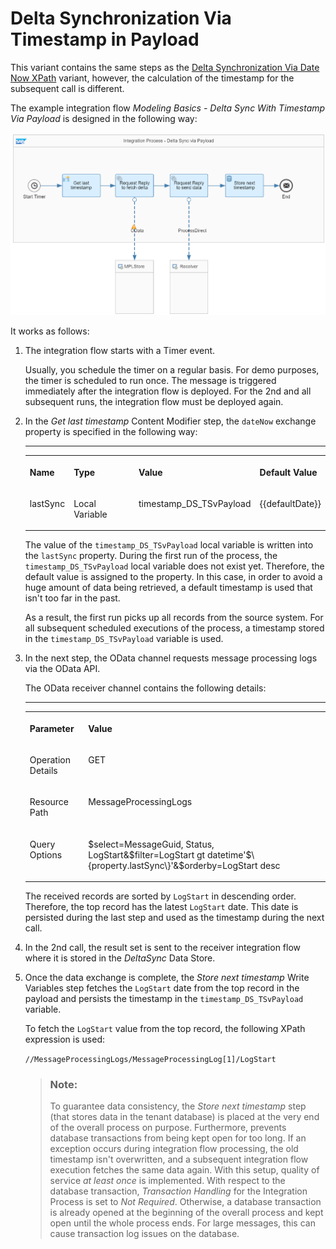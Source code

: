 <!-- loio28a600620386493994b971299f220c00 -->

# Delta Synchronization Via Timestamp in Payload

This variant contains the same steps as the [Delta Synchronization Via Date Now XPath](delta-synchronization-via-date-now-xpath-698307a.md) variant, however, the calculation of the timestamp for the subsequent call is different.

The example integration flow *Modeling Basics - Delta Sync With Timestamp Via Payload* is designed in the following way:

![](images/delta_sync_2_8463d55.png)

It works as follows:

1.  The integration flow starts with a Timer event.

    Usually, you schedule the timer on a regular basis. For demo purposes, the timer is scheduled to run once. The message is triggered immediately after the integration flow is deployed. For the 2nd and all subsequent runs, the integration flow must be deployed again.

2.  In the *Get last timestamp* Content Modifier step, the `dateNow` exchange property is specified in the following way:

    ****


    <table>
    <tr>
    <th valign="top">

    Name
    
    </th>
    <th valign="top">

    Type
    
    </th>
    <th valign="top">

    Value
    
    </th>
    <th valign="top">

    Default Value
    
    </th>
    </tr>
    <tr>
    <td valign="top">
    
    lastSync
    
    </td>
    <td valign="top">
    
    Local Variable
    
    </td>
    <td valign="top">
    
    timestamp\_DS\_TSvPayload
    
    </td>
    <td valign="top">
    
    \{\{defaultDate\}\}
    
    </td>
    </tr>
    </table>
    
    The value of the `timestamp_DS_TSvPayload` local variable is written into the `lastSync` property. During the first run of the process, the `timestamp_DS_TSvPayload` local variable does not exist yet. Therefore, the default value is assigned to the property. In this case, in order to avoid a huge amount of data being retrieved, a default timestamp is used that isn't too far in the past.

    As a result, the first run picks up all records from the source system. For all subsequent scheduled executions of the process, a timestamp stored in the `timestamp_DS_TSvPayload` variable is used.

3.  In the next step, the OData channel requests message processing logs via the OData API.

    The OData receiver channel contains the following details:

    ****


    <table>
    <tr>
    <th valign="top">

    Parameter
    
    </th>
    <th valign="top">

    Value
    
    </th>
    </tr>
    <tr>
    <td valign="top">
    
    Operation Details
    
    </td>
    <td valign="top">
    
    GET
    
    </td>
    </tr>
    <tr>
    <td valign="top">
    
    Resource Path
    
    </td>
    <td valign="top">
    
    MessageProcessingLogs
    
    </td>
    </tr>
    <tr>
    <td valign="top">
    
    Query Options
    
    </td>
    <td valign="top">
    
    $select=MessageGuid, Status, LogStart&$filter=LogStart gt datetime'$\{property.lastSync\}'&$orderby=LogStart desc
    
    </td>
    </tr>
    </table>
    
    The received records are sorted by `LogStart` in descending order. Therefore, the top record has the latest `LogStart` date. This date is persisted during the last step and used as the timestamp during the next call.

4.  In the 2nd call, the result set is sent to the receiver integration flow where it is stored in the *DeltaSync* Data Store.

5.  Once the data exchange is complete, the *Store next timestamp* Write Variables step fetches the `LogStart` date from the top record in the payload and persists the timestamp in the `timestamp_DS_TSvPayload` variable.

    To fetch the `LogStart` value from the top record, the following XPath expression is used:

    `//MessageProcessingLogs/MessageProcessingLog[1]/LogStart`

    > ### Note:  
    > To guarantee data consistency, the *Store next timestamp* step \(that stores data in the tenant database\) is placed at the very end of the overall process on purpose. Furthermore, prevents database transactions from being kept open for too long. If an exception occurs during integration flow processing, the old timestamp isn't overwritten, and a subsequent integration flow execution fetches the same data again. With this setup, quality of service *at least once* is implemented. With respect to the database transaction, *Transaction Handling* for the Integration Process is set to *Not Required*. Otherwise, a database transaction is already opened at the beginning of the overall process and kept open until the whole process ends. For large messages, this can cause transaction log issues on the database.


